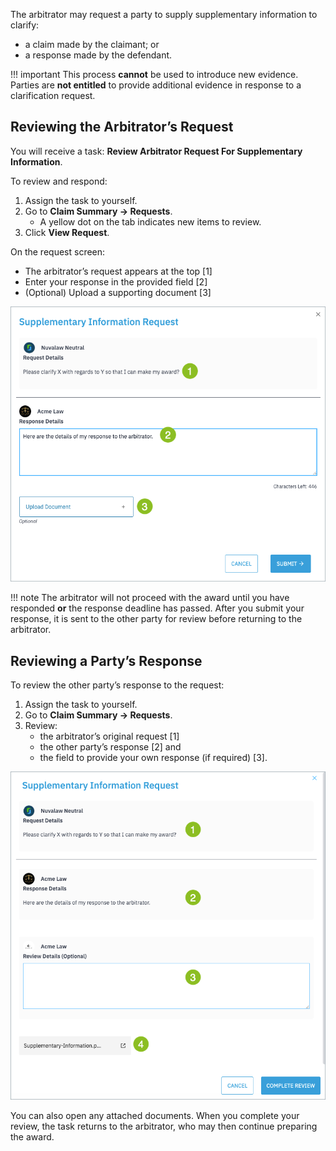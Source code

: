 The arbitrator may request a party to supply supplementary information to clarify:

- a claim made by the claimant; or
- a response made by the defendant.

!!! important
    This process **cannot** be used to introduce new evidence. Parties are **not entitled** to provide additional evidence in response to a clarification request.

## Reviewing the Arbitrator’s Request

You will receive a task: **Review Arbitrator Request For Supplementary Information**.

To review and respond:

1. Assign the task to yourself.
2. Go to **Claim Summary → Requests**.
   - A yellow dot on the tab indicates new items to review.
3. Click **View Request**.

On the request screen:

- The arbitrator’s request appears at the top [1]
- Enter your response in the provided field [2]
- (Optional) Upload a supporting document [3]

![Requests Modal](../../assets/requests-modal.png)

!!! note
    The arbitrator will not proceed with the award until you have responded **or** the response deadline has passed. After you submit your response, it is sent to the other party for review before returning to the arbitrator.

## Reviewing a Party’s Response

To review the other party’s response to the request:

1. Assign the task to yourself.
2. Go to **Claim Summary → Requests**.
3. Review:
    - the arbitrator’s original request [1]
    - the other party’s response [2] and
    - the field to provide your own response (if required) [3].

![Request Modal Review](../../assets/request-review-response.png)

You can also open any attached documents. When you complete your review, the task returns to the arbitrator, who may then continue preparing the award.
